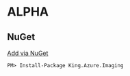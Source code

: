 # ALPHA

## NuGet
[Add via NuGet](https://www.nuget.org/packages/King.Azure.Imaging)
```
PM> Install-Package King.Azure.Imaging
```